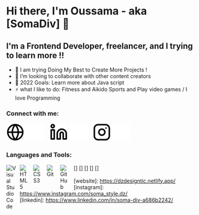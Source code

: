 # Hi there, I'm Oussama - aka [SomaDiv] 👋 


## I'm a Frontend Developer, freelancer, and I trying to learn more !!

- 🔭 I am trying Doing My Best to Create More Projects !
- 👯 I’m looking to collaborate with other content creators
- 🥅 2022 Goals: Learn more about Java script 
- ⚡ what I like to do: Fitness and Aikido Sports and Play video games / I love Programming

### Connect with me:

[![website](./img/globe-light.svg)](https://dzdesigntic.netlify.app/)
[![website](./img/globe-dark.svg)](https://dzdesigntic.netlify.app/)
&nbsp;&nbsp;
[![website](./img/linkedin-light.svg)](https://www.linkedin.com/in/soma-div-a686b2242/)
[![website](./img/linkedin-dark.svg)](https://www.linkedin.com/in/soma-div-a686b2242/)
&nbsp;&nbsp;
[![website](./img/instagram-light.svg)](https://www.instagram.com/soma_style.dz/)
[![website](./img/instagram-dark.svg)](https://www.instagram.com/soma_style.dz/)

### Languages and Tools:

[<img align="left" alt="Visual Studio Code" width="26px" src="https://cdn.jsdelivr.net/gh/devicons/devicon/icons/vscode/vscode-original.svg" style="padding-right:10px;" />]
[<img align="left" alt="HTML5" width="26px" src="https://cdn.jsdelivr.net/gh/devicons/devicon/icons/html5/html5-original.svg" style="padding-right:10px;" />]
[<img align="left" alt="CSS3" width="26px" src="https://cdn.jsdelivr.net/gh/devicons/devicon/icons/css3/css3-original.svg" style="padding-right:10px;" />]
[<img align="left" alt="Git" width="26px" src="https://cdn.jsdelivr.net/gh/devicons/devicon/icons/git/git-original.svg" style="padding-right:10px;" />]
[<img align="left" alt="GitHub" width="26px" src="https://user-images.githubusercontent.com/3369400/139447912-e0f43f33-6d9f-45f8-be46-2df5bbc91289.png" style="padding-right:10px;" />]
<br />
<br />
[website]: https://dzdesigntic.netlify.app/
<br />
[instagram]: https://www.instagram.com/soma_style.dz/
<br />
[linkedin]: https://www.linkedin.com/in/soma-div-a686b2242/
<br />

